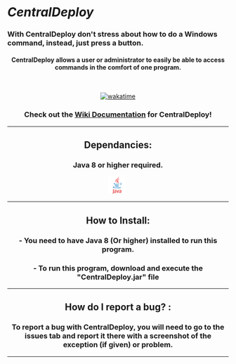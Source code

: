 # *CentralDeploy*
### <h3>With CentralDeploy don't stress about how to do a Windows command, instead, just press a button.</h3>
<div id="infoslogan" align="center">
<h4>CentralDeploy allows a user or administrator to easily be able to access commands in the comfort of one program.</h4>

</div>
 <div id="info" align="center">
<img src="https://komarev.com/ghpvc/?username=ISlip3890DevelopmentToolsCentralDeploy&style=flat-square&color=blue" alt=""/> 

<a href="https://wakatime.com/badge/github/ISlip3890DevelopmentTools/CentralDeploy"><img src="https://wakatime.com/badge/github/ISlip3890DevelopmentTools/CentralDeploy.svg" alt="wakatime"></a>
<h3>Check out the <a href="https://github.com/ISlip3890DevelopmentTools/CentralDeploy/wiki">Wiki Documentation</a> for CentralDeploy! </h3>

</div>

---
<div id="dependancies" align="center">

<h2>Dependancies:</h2>

 <h3>Java 8 or higher required.</h3>
 <img src="https://github.com/devicons/devicon/blob/master/icons/java/java-original-wordmark.svg" title="Java" alt="Java" width="40" height="40"/>&nbsp;
 </div>
 
 ---
 
 <div id="installation" align="center">

<h2>How to Install:</h2>

 <h3>- You need to have Java 8 (Or higher) installed to run this program.</h3>
 <h3>- To run this program, download and execute the "CentralDeploy.jar" file</h3>
 </div>
 
---

 <div id="rpbug" align="center">

<h2>How do I report a bug? :</h2>

 <h3>To report a bug with CentralDeploy, you will need to go to the issues tab and report it there with a screenshot of the exception (if given) or problem.</h3>
 </div>
 
 ---

